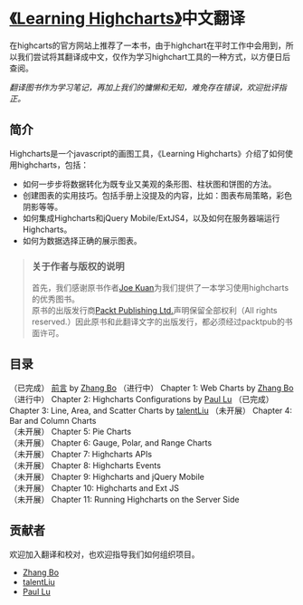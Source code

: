 [《Learning Highcharts》][packtpub_book]中文翻译
=========================

在highcarts的官方网站上推荐了一本书，由于highchart在平时工作中会用到，所以我们尝试将其翻译成中文，仅作为学习highchart工具的一种方式，以方便日后查阅。

_翻译图书作为学习笔记，再加上我们的慵懒和无知，难免存在错误，欢迎批评指正。_

## 简介
Highcharts是一个javascript的画图工具，《Learning Highcharts》介绍了如何使用highcharts，包括： 
 
+ 如何一步步将数据转化为既专业又美观的条形图、柱状图和饼图的方法。
+ 创建图表的实用技巧。包括手册上没提及的内容，比如：图表布局策略，彩色阴影等等。
+ 如何集成Highcharts和jQuery Mobile/ExtJS4，以及如何在服务器端运行Highcharts。
+ 如何为数据选择正确的展示图表。

> ### 关于作者与版权的说明
> 首先，我们感谢原书作者[Joe Kuan][Joe_Kuan_wordpress]为我们提供了一本学习使用highcharts的优秀图书。  
> 原书的出版发行商[Packt Publishing Ltd.][packtpub_website]声明保留全部权利（All rights reserved.）因此原书和此翻译文字的出版发行，都必须经过packtpub的书面许可。

## 目录
 （已完成） [前言](book/00.Preface/00.00.00.Preface.md)  by [Zhang Bo](https://github.com/TopCaver)
 （进行中） Chapter 1: Web Charts	by [Zhang Bo](https://github.com/TopCaver)
 （进行中） Chapter 2: Highcharts Configurations  by [Paul Lu](https://github.com/luss613)
 （已完成） Chapter 3: Line, Area, and Scatter Charts  by [talentLiu](https://github.com/ljlok)
 （未开展） Chapter 4: Bar and Column Charts   
 （未开展） Chapter 5: Pie Charts   
 （未开展） Chapter 6: Gauge, Polar, and Range Charts   
 （未开展） Chapter 7: Highcharts APIs   
 （未开展） Chapter 8: Highcharts Events   
 （未开展） Chapter 9: Highcharts and jQuery Mobile   
 （未开展） Chapter 10: Highcharts and Ext JS   
 （未开展） Chapter 11: Running Highcharts on the Server Side   

## 贡献者
欢迎加入翻译和校对，也欢迎指导我们如何组织项目。

+ [Zhang Bo](https://github.com/TopCaver)
+ [talentLiu](https://github.com/ljlok)
+ [Paul Lu](https://github.com/luss613)

[packtpub_book]:http://www.packtpub.com/learning-highcharts-for-javascript-data-visualization/book
[packtpub_website]:http://www.packtpub.com
[Joe_Kuan_wordpress]:http://joekuan.wordpress.com

